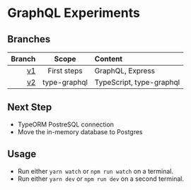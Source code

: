 # GraphQL Experiments

## Branches
| Branch | Scope | Content |
| -: | :-: | :- |
| [v1](https://github.com/itsPeetah/graphql-experiments/tree/v1) | First steps | GraphQL, Express |
| [v2](https://github.com/itsPeetah/graphql-experiments/tree/v2) | type-graphql | TypeScript, type-graphql |

## Next Step
- TypeORM PostreSQL connection
- Move the in-memory database to Postgres


## Usage
- Run either ```yarn watch``` or ```npm run watch``` on a terminal.
- Run either ```yarn dev``` or ```npm run dev``` on a second terminal.